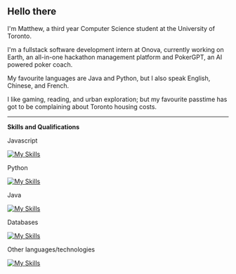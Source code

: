 ## Hello there

I'm Matthew, a third year Computer Science student at the University of Toronto.

I'm a fullstack software development intern at Onova, currently working on Earth, an all-in-one hackathon management platform and PokerGPT, an AI powered poker coach.

My favourite languages are Java and Python, but I also speak English, Chinese, and French. 

I like gaming, reading, and urban exploration; but my favourite passtime has got to be complaining about Toronto housing costs.

---

**Skills and Qualifications**

Javascript

[![My Skills](https://skillicons.dev/icons?i=js,ts,html,css,nodejs,react,nextjs,prisma)](https://skillicons.dev)

Python

[![My Skills](https://skillicons.dev/icons?i=py,django,fastapi,flask)](https://skillicons.dev)

Java

[![My Skills](https://skillicons.dev/icons?i=java,spring, )](https://skillicons.dev)

Databases

[![My Skills](https://skillicons.dev/icons?i=postgres,supabase)](https://skillicons.dev)

Other languages/technologies

[![My Skills](https://skillicons.dev/icons?i=c,bash,linux,git,gcp)](https://skillicons.dev)
<!--
**vyknight/vyknight** is a ✨ _special_ ✨ repository because its `README.md` (this file) appears on your GitHub profile.

Here are some ideas to get you started:

- 🔭 I’m currently working on ...
- 🌱 I’m currently learning ...
- 👯 I’m looking to collaborate on ...
- 🤔 I’m looking for help with ...
- 💬 Ask me about ...
- 📫 How to reach me: ...
- 😄 Pronouns: ...
- ⚡ Fun fact: ...
-->
